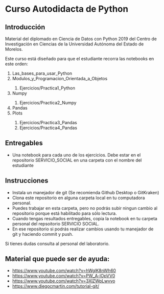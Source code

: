 
# Curso Autodidacta de Python

## Introducción

Material del diplomado en Ciencia de Datos con Python 2019 del Centro de Investigación en Ciencias de la Universidad Autónoma del Estado de Morelos.

Este curso está diseñado para que el estudiante recorra las notebooks en este orden:

<ol>
 <li> Las_bases_para_usar_Python </li>
 <li> Modulos_y_Programacion_Orientada_a_Objetos </li>
 <ol>
       <li> Ejercicios/Practica1_Python </li>
 </ol>
 <li> Numpy </li>
 <ol>
       <li> Ejercicios/Practica2_Numpy </li>
 </ol>
 <li> Pandas </li>
 <li> Plots </li>
 <ol>
       <li> Ejercicios/Practica3_Pandas </li>
       <li> Ejercicios/Practica4_Pandas </li>
 </ol>
 </ol>   
 
## Entregables
* Una notebook para cada uno de los ejercicios. Debe estar en el repositorio SERVICIO_SOCIAL en una carpeta con el nombre del estudiante

## Instrucciones

* Instala un manejador de git (Se recomienda Github Desktop o GitKraken)
* Clona este repositorio en alguna carpeta local en tu computadora personal.
* Puedes trabajar en esta carpeta, pero no podrás subir ningun cambio al repositorio porque está habilitado para sólo lectura.
* Cuando tengas resultados entregables, copia la notebook en tu carpeta personal del repsoitorio SERVICIO SOCIAL.
* En ese repositorio si podrás realizar cambios usando tu manejador de git y haciendo commit y push.

Si tienes dudas consulta al personal del laboratorio.

## Material que puede ser de ayuda:

* https://www.youtube.com/watch?v=hWglK8nWh60
* https://www.youtube.com/watch?v=PW_A-lOpVV0
* https://www.youtube.com/watch?v=3XlZWpLwvvo
* https://www.diegocmartin.com/tutorial-git/
